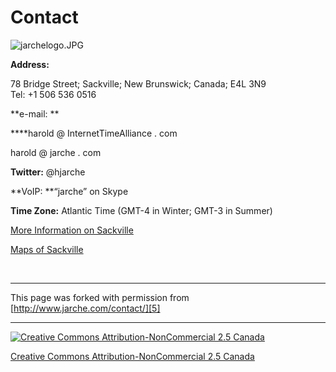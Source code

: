 

# Contact

![jarchelogo.JPG][1]

**Address:**

78 Bridge Street; Sackville; New Brunswick; Canada; E4L 3N9  
 Tel: +1 506 536 0516

**e-mail: **

****harold @ InternetTimeAlliance . com

harold @ jarche . com

**Twitter:** @hjarche

**VoIP: **“jarche” on Skype

**Time Zone:** Atlantic Time (GMT-4 in Winter; GMT-3 in Summer)

[More Information on Sackville][2]

[Maps of Sackville][3]

 

[][4]

			

----

This page was forked with permission from [http://www.jarche.com/contact/][5]

----

[![Creative Commons Attribution-NonCommercial 2.5 Canada][6]][7]

[Creative Commons Attribution-NonCommercial 2.5 Canada][7]

[1]: http://www.jarche.com/wp-content/uploads/2006/06/jarchelogo.thumbnail.JPG
[2]: http://www.sackville.com/
[3]: http://www.sackville.com/visit/here/
[4]: http://twitter.com/share
[5]: http://www.jarche.com/contact/
[6]: http://i.creativecommons.org/l/by-nc/2.5/ca/88x31.png
[7]: http://creativecommons.org/licenses/by-nc/2.5/ca/